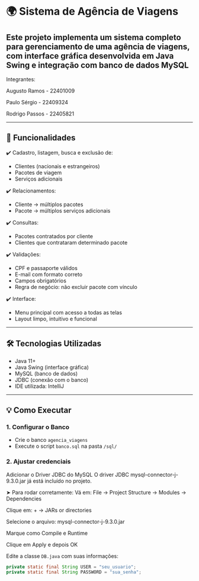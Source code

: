 # 🌍 Sistema de Agência de Viagens 

Este projeto implementa um sistema completo para gerenciamento de uma agência de viagens, com interface gráfica desenvolvida em **Java Swing** e integração com banco de dados **MySQL**
---
Integrantes:

Augusto Ramos - 22401009

Paulo Sérgio - 22409324

Rodrigo Passos - 22405821

---

## 🎯 Funcionalidades

✔️ Cadastro, listagem, busca e exclusão de:
- Clientes (nacionais e estrangeiros)
- Pacotes de viagem
- Serviços adicionais

✔️ Relacionamentos:
- Cliente → múltiplos pacotes
- Pacote → múltiplos serviços adicionais

✔️ Consultas:
- Pacotes contratados por cliente
- Clientes que contrataram determinado pacote

✔️ Validações:
- CPF e passaporte válidos
- E-mail com formato correto
- Campos obrigatórios
- Regra de negócio: não excluir pacote com vínculo

✔️ Interface:
- Menu principal com acesso a todas as telas
- Layout limpo, intuitivo e funcional

---

## 🛠 Tecnologias Utilizadas

- Java 11+
- Java Swing (interface gráfica)
- MySQL (banco de dados)
- JDBC (conexão com o banco)
- IDE utilizada: IntelliJ

---

## 💡 Como Executar

### 1. Configurar o Banco

- Crie o banco `agencia_viagens`
- Execute o script `banco.sql` na pasta `/sql/`

### 2. Ajustar credenciais

Adicionar o Driver JDBC do MySQL
O driver JDBC mysql-connector-j-9.3.0.jar já está incluído no projeto.

➤ Para rodar corretamente:
Vá em: File → Project Structure → Modules → Dependencies

Clique em: + → JARs or directories

Selecione o arquivo: mysql-connector-j-9.3.0.jar

Marque como Compile e Runtime

Clique em Apply e depois OK


Edite a classe `DB.java` com suas informações:

```java
private static final String USER = "seu_usuario";
private static final String PASSWORD = "sua_senha";

